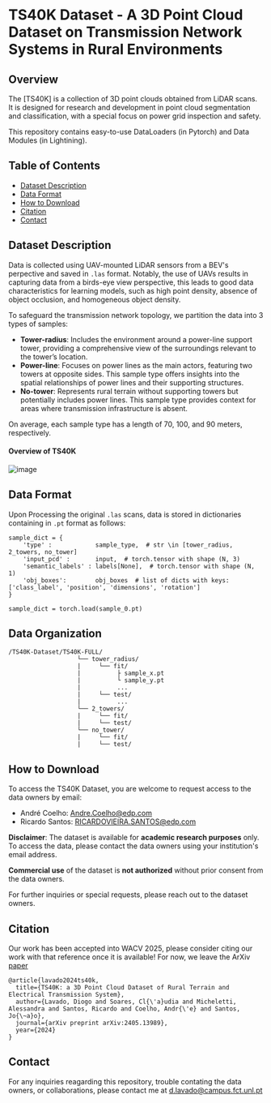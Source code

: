 # TS40K Dataset - A 3D Point Cloud Dataset on Transmission Network Systems in Rural Environments

## Overview

The [TS40K] is a collection of 3D point clouds obtained from LiDAR scans. It is designed for research and development in point cloud segmentation and classification, with a special focus on power grid inspection and safety.

This repository contains easy-to-use DataLoaders (in Pytorch) and Data Modules (in Lightining).

## Table of Contents
- [Dataset Description](#dataset-description)
- [Data Format](#data-format)
- [How to Download](#how-to-download)
- [Citation](#citation)
- [Contact](#contact)

## Dataset Description
Data is collected using UAV-mounted LiDAR sensors from a BEV's perpective and saved in `.las` format. 
Notably, the use of UAVs results in capturing data from a birds-eye view perspective, this leads to good data characteristics for learning models, such as high point density, absence of object occlusion, and homogeneous object density.

To safeguard the transmission network topology, we partition the data into 3 types of samples:

- **Tower-radius**: Includes the environment around a power-line support tower, providing a comprehensive view of the surroundings relevant to the tower’s location.
- **Power-line**: Focuses on power lines as the main actors, featuring two towers at opposite sides. This sample type offers insights into the spatial relationships of power lines and their supporting structures.
- **No-tower**: Represents rural terrain without supporting towers but potentially includes power lines. This sample type provides context for areas where transmission infrastructure is absent.

On average, each sample type has a length of 70, 100, and 90 meters, respectively.

#### Overview of TS40K
![image](https://github.com/user-attachments/assets/e6037d68-b290-4ccb-8a7c-334e8dcc9eb8)

## Data Format
Upon Processing the original `.las` scans, data is stored in dictionaries containing in `.pt` format as follows:

```
sample_dict = {
    'type' :            sample_type,  # str \in [tower_radius, 2_towers, no_tower]
    'input_pcd' :       input,  # torch.tensor with shape (N, 3)
    'semantic_labels' : labels[None],  # torch.tensor with shape (N, 1)
    'obj_boxes':        obj_boxes  # list of dicts with keys: ['class_label', 'position', 'dimensions', 'rotation']
}

sample_dict = torch.load(sample_0.pt)
```


## Data Organization
```
/TS40K-Dataset/TS40K-FULL/
                   └── tower_radius/
                   |     └── fit/
                   |          ├ sample_x.pt
                   |          └ sample_y.pt
                   |          ...
                   |     └── test/
                   |          ...                    
                   └── 2_towers/
                   |     └── fit/
                   |     └── test/
                   └── no_tower/
                   |     └── fit/
                   |     └── test/
```

## How to Download
To access the TS40K Dataset, you are welcome to request access to the data owners by email:
- André Coelho:   Andre.Coelho@edp.com
- Ricardo Santos: RICARDOVIEIRA.SANTOS@edp.com

**Disclaimer**:
The dataset is available for **academic research purposes** only. To access the data, please contact the data owners using your institution's email address.

**Commercial use** of the dataset is **not authorized** without prior consent from the data owners.

For further inquiries or special requests, please reach out to the dataset owners.

## Citation

Our work has been accepted into WACV 2025, please consider citing our work with that reference once it is available!
For now, we leave the ArXiv [paper](https://arxiv.org/abs/2405.13989)

```
@article{lavado2024ts40k,
  title={TS40K: a 3D Point Cloud Dataset of Rural Terrain and Electrical Transmission System},
  author={Lavado, Diogo and Soares, Cl{\'a}udia and Micheletti, Alessandra and Santos, Ricardo and Coelho, Andr{\'e} and Santos, Jo{\~a}o},
  journal={arXiv preprint arXiv:2405.13989},
  year={2024}
}
```

## Contact

For any inquiries reagarding this repository, trouble contating the data owners, or collaborations, please contact me at [d.lavado@campus.fct.unl.pt](mailto:d.lavado@campus.fct.unl.pt)

